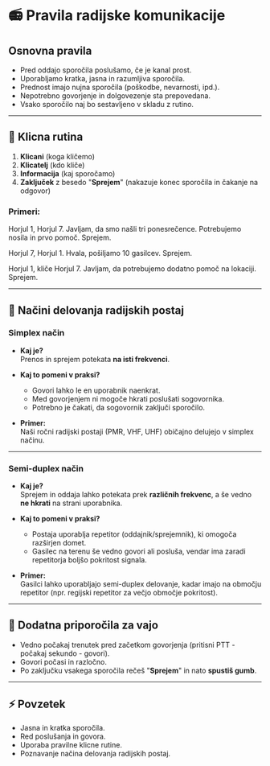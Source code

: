 # 📻 Pravila radijske komunikacije

## Osnovna pravila

- Pred oddajo sporočila poslušamo, če je kanal prost.
- Uporabljamo kratka, jasna in razumljiva sporočila.
- Prednost imajo nujna sporočila (poškodbe, nevarnosti, ipd.).
- Nepotrebno govorjenje in dolgovezenje sta prepovedana.
- Vsako sporočilo naj bo sestavljeno v skladu z rutino.

---

## 🔄 Klicna rutina

1. **Klicani** (koga kličemo)
2. **Klicatelj** (kdo kliče)
3. **Informacija** (kaj sporočamo)
4. **Zaključek** z besedo "**Sprejem**" (nakazuje konec sporočila in čakanje na odgovor)

### Primeri:
Horjul 1, Horjul 7. Javljam, da smo našli tri ponesrečence. Potrebujemo nosila in prvo pomoč. Sprejem.

Horjul 7, Horjul 1. Hvala, pošiljamo 10 gasilcev. Sprejem.

Horjul 1, kliče Horjul 7. Javljam, da potrebujemo dodatno pomoč na lokaciji. Sprejem.

---

## 📡 Načini delovanja radijskih postaj

### Simplex način

- **Kaj je?**  
  Prenos in sprejem potekata **na isti frekvenci**.
  
- **Kaj to pomeni v praksi?**  
  - Govori lahko le en uporabnik naenkrat.
  - Med govorjenjem ni mogoče hkrati poslušati sogovornika.
  - Potrebno je čakati, da sogovornik zaključi sporočilo.
  
- **Primer:**  
  Naši ročni radijski postaji (PMR, VHF, UHF) običajno delujejo v simplex načinu.

---

### Semi-duplex način

- **Kaj je?**  
  Sprejem in oddaja lahko potekata prek **različnih frekvenc**, a še vedno **ne hkrati** na strani uporabnika.

- **Kaj to pomeni v praksi?**  
  - Postaja uporablja repetitor (oddajnik/sprejemnik), ki omogoča razširjen domet.
  - Gasilec na terenu še vedno govori ali posluša, vendar ima zaradi repetitorja boljšo pokritost signala.

- **Primer:**  
  Gasilci lahko uporabljajo semi-duplex delovanje, kadar imajo na območju repetitor (npr. regijski repetitor za večjo območje pokritost).

---

## 🧠 Dodatna priporočila za vajo

- Vedno počakaj trenutek pred začetkom govorjenja (pritisni PTT - počakaj sekundo - govori).
- Govori počasi in razločno.
- Po zaključku vsakega sporočila rečeš "**Sprejem**" in nato **spustiš gumb**.

---

## ⚡ Povzetek
- Jasna in kratka sporočila.
- Red poslušanja in govora.
- Uporaba pravilne klicne rutine.
- Poznavanje načina delovanja radijskih postaj.
